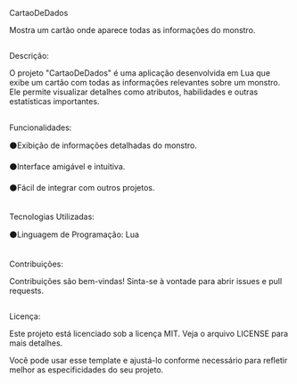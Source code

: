 CartaoDeDados

Mostra um cartão onde aparece todas as informações do monstro.
##
Descrição:

O projeto "CartaoDeDados" é uma aplicação desenvolvida em Lua que exibe um cartão com todas as informações relevantes sobre um monstro. 
Ele permite visualizar detalhes como atributos, habilidades e outras estatísticas importantes.
##
Funcionalidades:

⚫Exibição de informações detalhadas do monstro.

⚫Interface amigável e intuitiva.

⚫Fácil de integrar com outros projetos.
##
Tecnologias Utilizadas:

⚫Linguagem de Programação: Lua

##
Contribuições:

Contribuições são bem-vindas! Sinta-se à vontade para abrir issues e pull requests.
##
Licença:

Este projeto está licenciado sob a licença MIT. Veja o arquivo LICENSE para mais detalhes.

Você pode usar esse template e ajustá-lo conforme necessário para refletir melhor as especificidades do seu projeto.
